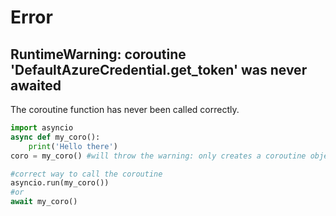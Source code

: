 # Error

## RuntimeWarning: coroutine 'DefaultAzureCredential.get_token' was never awaited
The coroutine function has never been called correctly.
```py
import asyncio
async def my_coro():
    print('Hello there')
coro = my_coro() #will throw the warning: only creates a coroutine object not run the coroutine

#correct way to call the coroutine
asyncio.run(my_coro())
#or
await my_coro()
```
